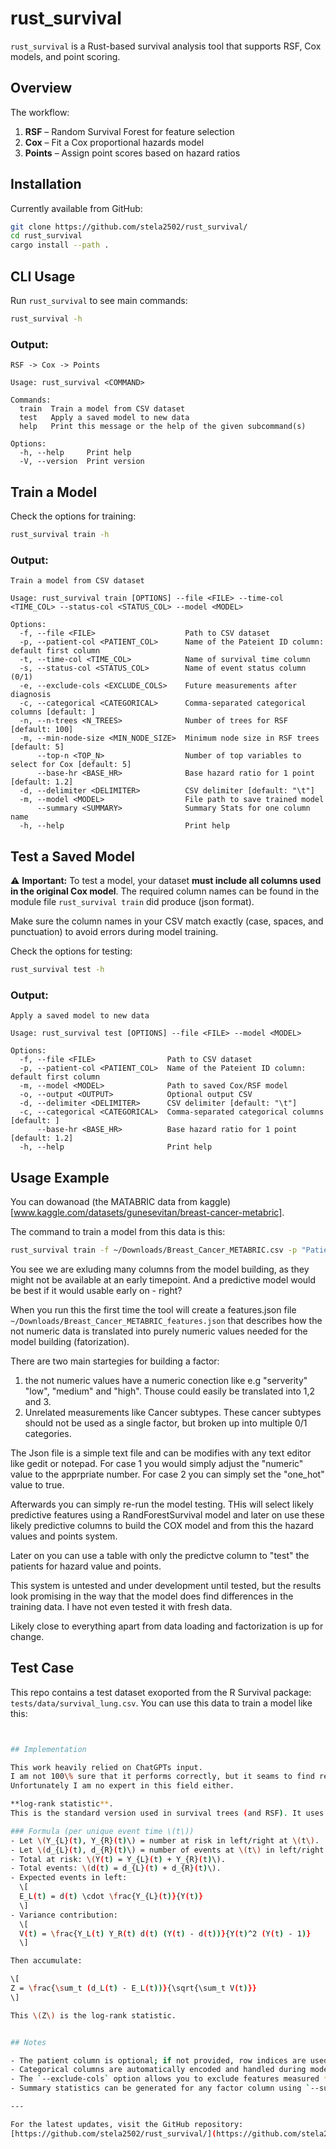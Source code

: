 # rust_survival

`rust_survival` is a Rust-based survival analysis tool that supports RSF, Cox models, and point scoring.

## Overview

The workflow:

1. **RSF** – Random Survival Forest for feature selection  
2. **Cox** – Fit a Cox proportional hazards model  
3. **Points** – Assign point scores based on hazard ratios  

## Installation

Currently available from GitHub:

```bash
git clone https://github.com/stela2502/rust_survival/
cd rust_survival
cargo install --path .
```

## CLI Usage

Run `rust_survival` to see main commands:

```bash
rust_survival -h
```

### Output:

```text
RSF -> Cox -> Points

Usage: rust_survival <COMMAND>

Commands:
  train  Train a model from CSV dataset
  test   Apply a saved model to new data
  help   Print this message or the help of the given subcommand(s)

Options:
  -h, --help     Print help
  -V, --version  Print version
```


## Train a Model

Check the options for training:

```bash
rust_survival train -h
```

### Output:

```text
Train a model from CSV dataset

Usage: rust_survival train [OPTIONS] --file <FILE> --time-col <TIME_COL> --status-col <STATUS_COL> --model <MODEL>

Options:
  -f, --file <FILE>                    Path to CSV dataset
  -p, --patient-col <PATIENT_COL>      Name of the Pateient ID column: default first column
  -t, --time-col <TIME_COL>            Name of survival time column
  -s, --status-col <STATUS_COL>        Name of event status column (0/1)
  -e, --exclude-cols <EXCLUDE_COLS>    Future measurements after diagnosis
  -c, --categorical <CATEGORICAL>      Comma-separated categorical columns [default: ]
  -n, --n-trees <N_TREES>              Number of trees for RSF [default: 100]
  -m, --min-node-size <MIN_NODE_SIZE>  Minimum node size in RSF trees [default: 5]
      --top-n <TOP_N>                  Number of top variables to select for Cox [default: 5]
      --base-hr <BASE_HR>              Base hazard ratio for 1 point [default: 1.2]
  -d, --delimiter <DELIMITER>          CSV delimiter [default: "\t"]
  -m, --model <MODEL>                  File path to save trained model
      --summary <SUMMARY>              Summary Stats for one column name
  -h, --help                           Print help
```


## Test a Saved Model


⚠️ **Important:** To test a model, your dataset **must include all columns used in the original Cox model**. The required column names can be found in the module file `rust_survival train` did produce (json format). 

Make sure the column names in your CSV match exactly (case, spaces, and punctuation) to avoid errors during model training.

Check the options for testing:

```bash
rust_survival test -h
```

### Output:

```text
Apply a saved model to new data

Usage: rust_survival test [OPTIONS] --file <FILE> --model <MODEL>

Options:
  -f, --file <FILE>                Path to CSV dataset
  -p, --patient-col <PATIENT_COL>  Name of the Pateient ID column: default first column
  -m, --model <MODEL>              Path to saved Cox/RSF model
  -o, --output <OUTPUT>            Optional output CSV
  -d, --delimiter <DELIMITER>      CSV delimiter [default: "\t"]
  -c, --categorical <CATEGORICAL>  Comma-separated categorical columns [default: ]
      --base-hr <BASE_HR>          Base hazard ratio for 1 point [default: 1.2]
  -h, --help                       Print help
```


## Usage Example

You can dowanoad (the MATABRIC data from kaggle)[www.kaggle.com/datasets/gunesevitan/breast-cancer-metabric].


The command to train a model from this data is this:
```bash
rust_survival train -f ~/Downloads/Breast_Cancer_METABRIC.csv -p "Patient ID" -m ~/Downloads/Breast_Cancer_METABRIC_COX_model.json  -d , --status-col "Overall Survival Status" --n-trees 1000 --time-col "Overall Survival (Months)" --top-n 30 --summary "Patient's Vital Status" --exclude-cols "Type of Breast Surgery,Chemotherapy,Pam50 + Claudin-low subtype,Integrative Cluster,Lymph nodes examined positive ,Mutation Count,Nottingham prognostic index,Overall Survival (Months),Overall Survival Status,Relapse Free Status (Months),Relapse Free Status,Patient's Vital Status"
```

You see we are exluding many columns from the model building, as they might not be available at an early timepoint.
And a predictive model would be best if it would usable early on - right?

When you run this the first time the tool will create a features.json file ``~/Downloads/Breast_Cancer_METABRIC_features.json`` that describes how the not numeric data is translated into purely numeric values needed for the model building (fatorization).

There are two main startegies for building a factor:

1. the not numeric values have a numeric conection like e.g "serverity" "low", "medium" and "high". Thouse could easily be translated into 1,2 and 3.
2. Unrelated measurements like Cancer subtypes. These cancer subtypes should not be used as a single factor, but broken up into multiple 0/1 categories.

The Json file is a simple text file and can be modifies with any text editor like gedit or notepad.
For case 1 you would simply adjust the "numeric" value to the apprpriate number. 
For case 2 you can simply set the "one_hot" value to true.

Afterwards you can simply re-run the model testing.
THis will select likely predictive features using a RandForestSurvival model and later on use these likely predictive columns to build the COX model and from this the hazard values and points system.

Later on you can use a table with only the predictve column to "test" the patients for hazard value and points.

This system is untested and under development until tested, but the results look promising in the way that the model does find differences in the training data. I have not even tested it with fresh data.

Likely close to everything apart from data loading and factorization is up for change.


## Test Case

This repo contains a test dataset exoported from the R Survival package: ``tests/data/survival_lung.csv``.
You can use this data to train a model like this:

```bash


## Implementation

This work heavily relied on ChatGPTs input.
I am not 100\% sure that it performs correctly, but it seams to find reliable connections and can produce somewhat goot results.
Unfortunately I am no expert in this field either.

**log-rank statistic**.  
This is the standard version used in survival trees (and RSF). It uses the *Mantel–Haenszel log-rank test* with variance.  

### Formula (per unique event time \(t\))  
- Let \(Y_{L}(t), Y_{R}(t)\) = number at risk in left/right at \(t\).  
- Let \(d_{L}(t), d_{R}(t)\) = number of events at \(t\) in left/right.  
- Total at risk: \(Y(t) = Y_{L}(t) + Y_{R}(t)\).  
- Total events: \(d(t) = d_{L}(t) + d_{R}(t)\).  
- Expected events in left:  
  \[
  E_L(t) = d(t) \cdot \frac{Y_{L}(t)}{Y(t)}
  \]  
- Variance contribution:  
  \[
  V(t) = \frac{Y_L(t) Y_R(t) d(t) (Y(t) - d(t))}{Y(t)^2 (Y(t) - 1)}
  \]  

Then accumulate:  

\[
Z = \frac{\sum_t (d_L(t) - E_L(t))}{\sqrt{\sum_t V(t)}}
\]

This \(Z\) is the log-rank statistic.  


## Notes

- The patient column is optional; if not provided, row indices are used as IDs.  
- Categorical columns are automatically encoded and handled during model training.  
- The `--exclude-cols` option allows you to exclude features measured **after diagnosis**.  
- Summary statistics can be generated for any factor column using `--summary`.  

---

For the latest updates, visit the GitHub repository:  
[https://github.com/stela2502/rust_survival/](https://github.com/stela2502/rust_survival/)